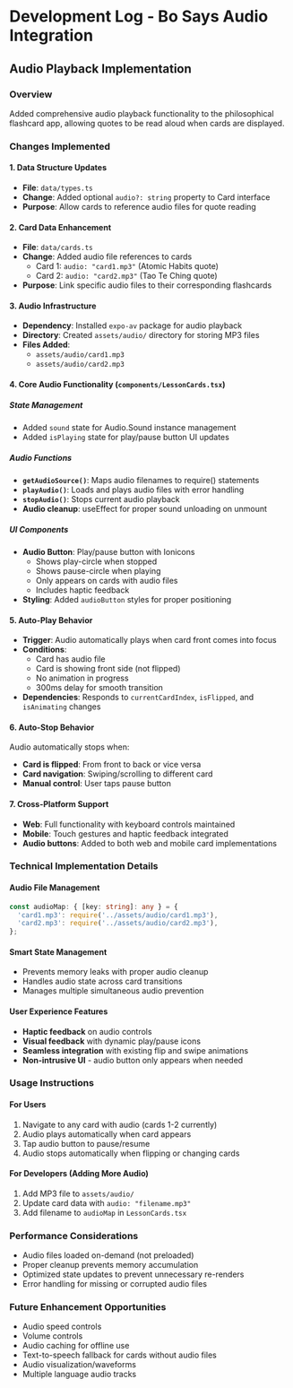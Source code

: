 # Development Log - Bo Says Audio Integration

## Audio Playback Implementation

### Overview
Added comprehensive audio playback functionality to the philosophical flashcard app, allowing quotes to be read aloud when cards are displayed.

### Changes Implemented

#### 1. Data Structure Updates
- **File**: `data/types.ts`
- **Change**: Added optional `audio?: string` property to Card interface
- **Purpose**: Allow cards to reference audio files for quote reading

#### 2. Card Data Enhancement
- **File**: `data/cards.ts`
- **Change**: Added audio file references to cards
  - Card 1: `audio: "card1.mp3"` (Atomic Habits quote)
  - Card 2: `audio: "card2.mp3"` (Tao Te Ching quote)
- **Purpose**: Link specific audio files to their corresponding flashcards

#### 3. Audio Infrastructure
- **Dependency**: Installed `expo-av` package for audio playback
- **Directory**: Created `assets/audio/` directory for storing MP3 files
- **Files Added**: 
  - `assets/audio/card1.mp3`
  - `assets/audio/card2.mp3`

#### 4. Core Audio Functionality (`components/LessonCards.tsx`)

##### State Management
- Added `sound` state for Audio.Sound instance management
- Added `isPlaying` state for play/pause button UI updates

##### Audio Functions
- **`getAudioSource()`**: Maps audio filenames to require() statements
- **`playAudio()`**: Loads and plays audio files with error handling
- **`stopAudio()`**: Stops current audio playback
- **Audio cleanup**: useEffect for proper sound unloading on unmount

##### UI Components
- **Audio Button**: Play/pause button with Ionicons
  - Shows play-circle when stopped
  - Shows pause-circle when playing
  - Only appears on cards with audio files
  - Includes haptic feedback
- **Styling**: Added `audioButton` styles for proper positioning

#### 5. Auto-Play Behavior
- **Trigger**: Audio automatically plays when card front comes into focus
- **Conditions**: 
  - Card has audio file
  - Card is showing front side (not flipped)
  - No animation in progress
  - 300ms delay for smooth transition
- **Dependencies**: Responds to `currentCardIndex`, `isFlipped`, and `isAnimating` changes

#### 6. Auto-Stop Behavior
Audio automatically stops when:
- **Card is flipped**: From front to back or vice versa
- **Card navigation**: Swiping/scrolling to different card
- **Manual control**: User taps pause button

#### 7. Cross-Platform Support
- **Web**: Full functionality with keyboard controls maintained
- **Mobile**: Touch gestures and haptic feedback integrated
- **Audio buttons**: Added to both web and mobile card implementations

### Technical Implementation Details

#### Audio File Management
```typescript
const audioMap: { [key: string]: any } = {
  'card1.mp3': require('../assets/audio/card1.mp3'),
  'card2.mp3': require('../assets/audio/card2.mp3'),
};
```

#### Smart State Management
- Prevents memory leaks with proper audio cleanup
- Handles audio state across card transitions
- Manages multiple simultaneous audio prevention

#### User Experience Features
- **Haptic feedback** on audio controls
- **Visual feedback** with dynamic play/pause icons
- **Seamless integration** with existing flip and swipe animations
- **Non-intrusive UI** - audio button only appears when needed

### Usage Instructions

#### For Users
1. Navigate to any card with audio (cards 1-2 currently)
2. Audio plays automatically when card appears
3. Tap audio button to pause/resume
4. Audio stops automatically when flipping or changing cards

#### For Developers (Adding More Audio)
1. Add MP3 file to `assets/audio/`
2. Update card data with `audio: "filename.mp3"`
3. Add filename to `audioMap` in `LessonCards.tsx`

### Performance Considerations
- Audio files loaded on-demand (not preloaded)
- Proper cleanup prevents memory accumulation
- Optimized state updates to prevent unnecessary re-renders
- Error handling for missing or corrupted audio files

### Future Enhancement Opportunities
- Audio speed controls
- Volume controls
- Audio caching for offline use
- Text-to-speech fallback for cards without audio files
- Audio visualization/waveforms
- Multiple language audio tracks
